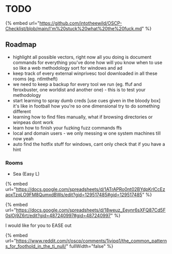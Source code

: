 # TODO

{% embed url="https://github.com/intotheewild/OSCP-Checklist/blob/main/I'm%20stuck%20what%20the%20fuck.md" %}

## Roadmap&#x20;

* highlight all possible vectors, right now all you doing is document commands for everything you've done how will you know when to use so like a web methodology sort for windows and ad
* keep track of every external winprivesc tool downloaded in all these rooms (eg. ntlmtheft)
* we need to keep a backup for every tool we run (eg. ffuf and feroxbuster, one worldist and another one) - this is to test your methodology
* start learning to spray dumb creds \[use cues given in the bloody box] it's like in football how you're so one dimensional try to do something different
* learning how to find files manually, what if browsing directories or winpeas dont work
* learn how to finish your fuzking fuzz commands ffs
* local and domain users - we only messing w one system machines till now yeah
* auto find the hotfix stuff for windows, cant only check that if you have a hint

### Rooms

* Sea (Easy L)

{% embed url="https://docs.google.com/spreadsheets/d/1ATrAPRo0nt02BYdpKrlCcEzaoxTzqLO9FM8QumxdBWs/edit?gid=129517485#gid=129517485" %}

{% embed url="https://docs.google.com/spreadsheets/d/18weuz_Eeynr6sXFQ87Cd5F0slOj9Z6rt/edit?gid=487240997#gid=487240997" %}

I would like for you to EASE out

{% embed url="https://www.reddit.com/r/oscp/comments/1ivjpq1/the_common_patterns_for_foothold_in_the_tj_null/" fullWidth="false" %}

